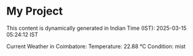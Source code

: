 # My Project

This content is dynamically generated in Indian Time (IST): 2025-03-15 05:24:12 IST


Current Weather in Coimbatore:
Temperature: 22.88 °C
Condition: mist
